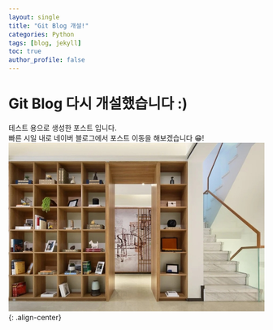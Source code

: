 ```yaml
---
layout: single
title: "Git Blog 개설!"
categories: Python
tags: [blog, jekyll]
toc: true
author_profile: false
---
```


# Git Blog 다시 개설했습니다 :)
테스트 용으로 생성한 포스트 입니다.<br>
빠른 시일 내로 네이버 블로그에서 포스트 이동을 해보겠습니다 😁!
![이미지](/images/2023-04-15-1/zoom_background.jpg) 
{: .align-center}
